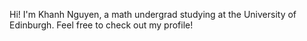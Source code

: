 Hi! I'm Khanh Nguyen, a math undergrad studying at the University of Edinburgh. Feel free to check out my profile!
